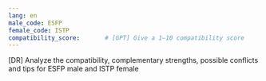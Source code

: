 ```yaml
---
lang: en
male_code: ESFP
female_code: ISTP
compatibility_score:       # [GPT] Give a 1–10 compatibility score
---
```


[DR] Analyze the compatibility, complementary strengths, possible conflicts and tips for ESFP male and ISTP female

